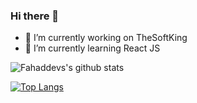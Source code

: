 ### Hi there 👋

- 🔭 I’m currently working on TheSoftKing
- 🌱 I’m currently learning React JS

![Fahaddevs's github stats](https://github-readme-stats.vercel.app/api?username=fahaddevs)

[![Top Langs](https://github-readme-stats.vercel.app/api/top-langs/?username=fahaddevs)](https://github.com/anuraghazra/github-readme-stats)

<!--
**fahaddevs/fahaddevs** is a ✨ _special_ ✨ repository because its `README.md` (this file) appears on your GitHub profile.

Here are some ideas to get you started:

- 🔭 I’m currently working on ...
- 🌱 I’m currently learning ...
- 👯 I’m looking to collaborate on ...
- 🤔 I’m looking for help with ...
- 💬 Ask me about ...
- 📫 How to reach me: ...
- 😄 Pronouns: ...
- ⚡ Fun fact: ...
-->
